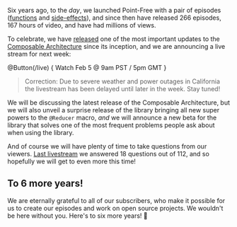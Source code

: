 Six years ago, to the _day_, we launched Point-Free with a pair of episodes
([functions][functions-ep] and [side-effects][side-effects-ep]), and since
then have released 266 episodes, 167 hours of video, and have had millions of views.

To celebrate, we have [released][1.7-release] one of the most important updates to the
[Composable Architecture][tca-gh] since its inception, and we are announcing a live stream for
next week:

[tca-gh]: https://github.com/pointfreeco/swift-composable-architecture
[1.7-release]: https://github.com/pointfreeco/swift-composable-architecture/releases/tag/1.7.0
[functions-ep]: /episodes/ep1-functions
[side-effects-ep]: /episodes/ep2-side-effects

@Button(/live) {
  Watch Feb 5 @ 9am PST / 5pm GMT
}

> Correction: Due to severe weather and power outages in California the livestream has been delayed
until later in the week. Stay tuned!

We will be discussing the latest release of the Composable Architecture, but we will also unveil a
surprise release of the library bringing all new super powers to the `@Reducer` macro, _and_ we
will announce a new beta for the library that solves one of the most frequent problems people ask
about when using the library.

And of course we will have plenty of time to take questions from our viewers.
[Last livestream][pf-live-ep] we answered 18 questions out of 112, and so hopefully we will get
to even more this time!

## To 6 more years!

We are eternally grateful to all of our subscribers, who make it possible for us to create
our episodes and work on open source projects. We wouldn't be here without you. Here's
to six more years! 🥳

[pf-live-ep]: /episodes/ep221-point-free-live-dependencies-stacks
